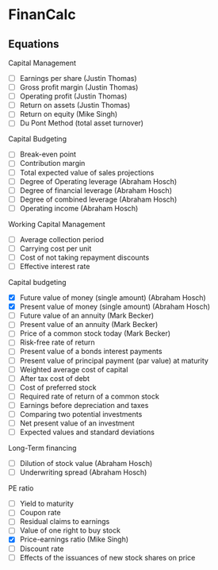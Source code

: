 # FinanCalc

## Equations

Capital Management
- [ ] Earnings per share (Justin Thomas)
- [ ] Gross profit margin (Justin Thomas)
- [ ] Operating profit (Justin Thomas)
- [ ] Return on assets (Justin Thomas)
- [ ] Return on equity (Mike Singh)
- [ ] Du Pont Method (total asset turnover)

Capital Budgeting
- [ ] Break-even point
- [ ] Contribution margin
- [ ] Total expected value of sales projections
- [ ] Degree of Operating leverage (Abraham Hosch)
- [ ] Degree of financial leverage (Abraham Hosch)
- [ ] Degree of combined leverage (Abraham Hosch)
- [ ] Operating income (Abraham Hosch)

Working Capital Management
- [ ] Average collection period
- [ ] Carrying cost per unit
- [ ] Cost of not taking repayment discounts
- [ ] Effective interest rate

Capital budgeting
- [x] Future value of money (single amount) (Abraham Hosch)
- [x] Present value of money (single amount) (Abraham Hosch)
- [ ] Future value of an annuity (Mark Becker)
- [ ] Present value of an annuity (Mark Becker)
- [ ] Price of a common stock today (Mark Becker)
- [ ] Risk-free rate of return
- [ ] Present value of a bonds interest payments
- [ ] Present value of principal payment (par value) at maturity
- [ ] Weighted average cost of capital
- [ ] After tax cost of debt
- [ ] Cost of preferred stock
- [ ] Required rate of return of a common stock
- [ ] Earnings before depreciation and taxes
- [ ] Comparing two potential investments
- [ ] Net present value of an investment
- [ ] Expected values and standard deviations

Long-Term financing
- [ ] Dilution of stock value (Abraham Hosch)
- [ ] Underwriting spread (Abraham Hosch)

PE ratio
- [ ] Yield to maturity
- [ ] Coupon rate
- [ ] Residual claims to earnings
- [ ] Value of one right to buy stock
- [x] Price-earnings ratio (Mike Singh)
- [ ] Discount rate
- [ ] Effects of the issuances of new stock shares on price
